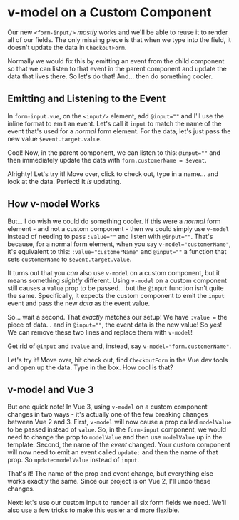 # v-model on a Custom Component

Our new `<form-input/>` *mostly* works and we'll be able to reuse it to render all
of our fields. The only missing piece is that when we type into the field, it
doesn't update the data in `CheckoutForm`.

Normally we would fix this by emitting an event from the child component so that we
can listen to that event in the parent component and update the data that lives
there. So let's do that! And... then do something cooler.

## Emitting and Listening to the Event

In `form-input.vue`, on the `<input/>` element, add `@input=""` and I'll use the
inline format to emit an event. Let's call it `input` to match the name of the
event that's used for a *normal* form element. For the data, let's just pass the
new value `$event.target.value`.

Cool! Now, in the parent component, we can listen to this: `@input=""` and then
immediately update the data with `form.customerName = $event`.

Alrighty! Let's try it! Move over, click to check out, type in a name... and look
at the data. Perfect! It *is* updating.

## How v-model Works

But... I do wish we could do something cooler. If this were a *normal* form
element - and not a custom component - then we could simply use `v-model` instead
of needing to pass `:value=""` and listen with `@input=""`. That's because, for a
normal form element, when you say `v-model="customerName"`, it's equivalent to
this: `:value="customerName"` and `@input=""` a function that sets `customerName`
to `$event.target.value`.

It turns out that you *can* also use `v-model` on a custom component, but it means
something *slightly* different. Using `v-model` on a custom component still
causes a `value` prop to be passed... but the `@input` function isn't quite the
same. Specifically, it expects the custom component to emit the `input` event and
pass the new *data* as the event value.

So... wait a second. That *exactly* matches our setup! We have `:value =` the
piece of data... and in `@input=""`, the event data is the new value! So yes!
We can remove these two lines and replace them with `v-model`!

Get rid of `@input` and `:value` and, instead, say `v-model="form.customerName"`.

Let's try it! Move over, hit check out, find `CheckoutForm` in the Vue dev tools
and open up the data. Type in the box. How cool is that?

## v-model and Vue 3

But one quick note! In Vue 3, using `v-model` on a custom component changes in two
ways - it's actually one of the few breaking changes between Vue 2 and 3.
First, `v-model` will now cause a prop called `modelValue` to be passed instead
of `value`. So, in the `form-input` component, we would need to change the prop
to `modelValue` and then use `modelValue` up in the template. Second, the name of
the *event* changed. Your custom component will now need to emit an event called
`update:` and then the name of that prop. So `update:modelValue` instead of `input`.

That's it! The name of the prop and event change, but everything else works exactly
the same. Since our project is on Vue 2, I'll undo these changes.

Next: let's use our custom input to render all six form fields we need.
We'll also use a few tricks to make this easier and more flexible.
